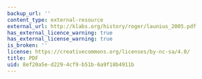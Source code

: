 ```yaml
---
backup_url: ''
content_type: external-resource
external_url: http://klabs.org/history/roger/launius_2005.pdf
has_external_licence_warning: true
has_external_license_warning: true
is_broken: ''
license: https://creativecommons.org/licenses/by-nc-sa/4.0/
title: PDF
uid: 8ef20a5e-d229-4cf9-b51b-6a9f18b4911b
---
```

